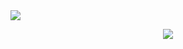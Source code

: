 <img src="https://capsule-render.vercel.app/api?type=wave&color=auto&height=300&section=header&text=HyeonSoo&fontSize=70" />
<p align="center">
  <a href="https://github.com/hyeonwater">
    <img align="center" src="https://github-readme-stats.vercel.app/api/top-langs/?username=hyeonwater&layout=compact&show_icons=true&show_owner=ture&hide_title=true&theme=nord&hide=Objective%2DC,c,scss,shell,ruby,dart,swift" />
  </a>
</p>

